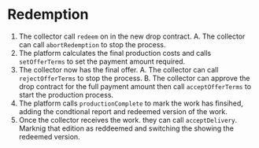 # Redemption

1. The collector call `redeem` on in the new drop contract.
   A. The collector can call `abortRedemption` to stop the process.
2. The platform calculates the final production costs and calls `setOfferTerms` to set the payment amount required.
3. The collector now has the final offer.
   A. The collector can call `rejectOfferTerms` to stop the process.
   B. The collector can approve the drop contract for the full payment amount then call `acceptOfferTerms` to start the production process.
4. The platform calls `productionComplete` to mark the work has finsihed, adding the condtional report and redeemed version of the work.
5. Once the collector receives the work. they can call `acceptDelivery`. Marknig that edition as reddeemed and switching the showing the redeemed version.
